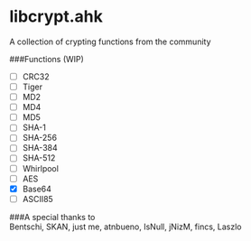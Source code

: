 libcrypt.ahk
============

A collection of crypting functions from the community

###Functions (WIP)  
- [ ] CRC32
- [ ] Tiger
- [ ] MD2
- [ ] MD4
- [ ] MD5
- [ ] SHA-1
- [ ] SHA-256
- [ ] SHA-384
- [ ] SHA-512
- [ ] Whirlpool
- [ ] AES
- [x] Base64
- [ ] ASCII85

###A special thanks to  
Bentschi, SKAN, just me, atnbueno, IsNull, jNizM, fincs, Laszlo
